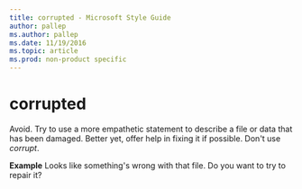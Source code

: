 ```yaml
---
title: corrupted - Microsoft Style Guide
author: pallep
ms.author: pallep
ms.date: 11/19/2016
ms.topic: article
ms.prod: non-product specific
---
```


# corrupted

Avoid.
Try to use a more empathetic statement to describe a file or data that
has been damaged. Better yet, offer help in fixing it if possible.
Don't use *corrupt*.

**Example** Looks like something's wrong with that file. Do you want to try to repair it?
